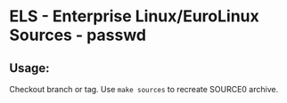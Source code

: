 # ELS - Enterprise Linux/EuroLinux Sources - passwd
 
## Usage:
  Checkout branch or tag. Use `make sources` to recreate  SOURCE0 archive.
